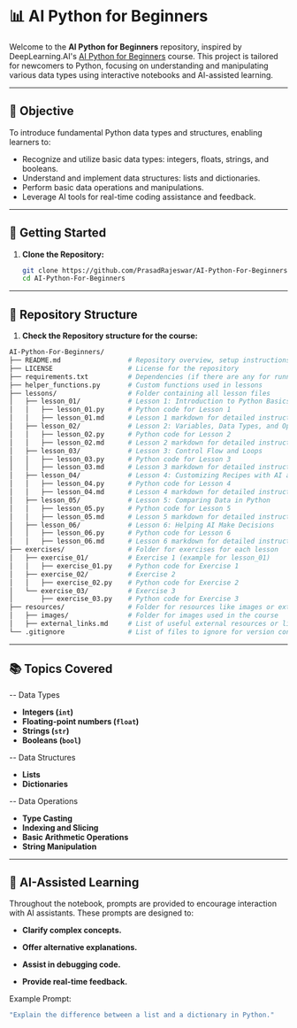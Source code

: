 # 📊 AI Python for Beginners

Welcome to the **AI Python for Beginners** repository, inspired by DeepLearning.AI's [AI Python for Beginners](https://learn.deeplearning.ai/courses/ai-python-for-beginners/lesson/oa6j1/data-in-python) course. This project is tailored for newcomers to Python, focusing on understanding and manipulating various data types using interactive notebooks and AI-assisted learning.

---

## 🎯 Objective

To introduce fundamental Python data types and structures, enabling learners to:

- Recognize and utilize basic data types: integers, floats, strings, and booleans.
- Understand and implement data structures: lists and dictionaries.
- Perform basic data operations and manipulations.
- Leverage AI tools for real-time coding assistance and feedback.

---

## 🚀 Getting Started

1. **Clone the Repository:**

   ```bash
   git clone https://github.com/PrasadRajeswar/AI-Python-For-Beginners
   cd AI-Python-For-Beginners
   ```
---
## 📝 Repository Structure
1. **Check the Repository structure for the course:**
   
```bash
AI-Python-For-Beginners/
├── README.md                 # Repository overview, setup instructions, and course outline
├── LICENSE                   # License for the repository
├── requirements.txt          # Dependencies (if there are any for running the course)
├── helper_functions.py       # Custom functions used in lessons
├── lessons/                  # Folder containing all lesson files
│   ├── lesson_01/            # Lesson 1: Introduction to Python Basics
│   │   ├── lesson_01.py      # Python code for Lesson 1
│   │   ├── lesson_01.md      # Lesson 1 markdown for detailed instructions
│   ├── lesson_02/            # Lesson 2: Variables, Data Types, and Operators
│   │   ├── lesson_02.py      # Python code for Lesson 2
│   │   ├── lesson_02.md      # Lesson 2 markdown for detailed instructions
│   ├── lesson_03/            # Lesson 3: Control Flow and Loops
│   │   ├── lesson_03.py      # Python code for Lesson 3
│   │   ├── lesson_03.md      # Lesson 3 markdown for detailed instructions
│   ├── lesson_04/            # Lesson 4: Customizing Recipes with AI and Data Structures
│   │   ├── lesson_04.py      # Python code for Lesson 4
│   │   ├── lesson_04.md      # Lesson 4 markdown for detailed instructions
│   ├── lesson_05/            # Lesson 5: Comparing Data in Python
│   │   ├── lesson_05.py      # Python code for Lesson 5
│   │   ├── lesson_05.md      # Lesson 5 markdown for detailed instructions
│   ├── lesson_06/            # Lesson 6: Helping AI Make Decisions
│   │   ├── lesson_06.py      # Python code for Lesson 6
│   │   ├── lesson_06.md      # Lesson 6 markdown for detailed instructions
├── exercises/                # Folder for exercises for each lesson
│   ├── exercise_01/          # Exercise 1 (example for lesson_01)
│   │   ├── exercise_01.py    # Python code for Exercise 1
│   ├── exercise_02/          # Exercise 2
│   │   ├── exercise_02.py    # Python code for Exercise 2
│   └── exercise_03/          # Exercise 3
│       ├── exercise_03.py    # Python code for Exercise 3
├── resources/                # Folder for resources like images or external links
│   ├── images/               # Folder for images used in the course
│   ├── external_links.md     # List of useful external resources or links
└── .gitignore                # List of files to ignore for version control (e.g., .pyc, __pycache__)
```

---
## 📚 Topics Covered

 -- Data Types

- **Integers (`int`)**
- **Floating-point numbers (`float`)**
- **Strings (`str`)**
- **Booleans (`bool`)**

 -- Data Structures

- **Lists**
- **Dictionaries**

 -- Data Operations

- **Type Casting**
- **Indexing and Slicing**
- **Basic Arithmetic Operations**
- **String Manipulation**

---
## 🤖 AI-Assisted Learning    
Throughout the notebook, prompts are provided to encourage interaction with AI assistants. These prompts are designed to:

- **Clarify complex concepts.**

- **Offer alternative explanations.**

- **Assist in debugging code.**

- **Provide real-time feedback.**

Example Prompt:
```bash
"Explain the difference between a list and a dictionary in Python."
```
